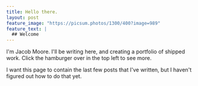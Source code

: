 ```yaml
---
title: Hello there.
layout: post
feature_image: "https://picsum.photos/1300/400?image=989"
feature_text: |
  ## Welcome
---
```


I'm Jacob Moore. I'll be writing here, and creating a portfolio of shipped work. Click the hamburger over in the top left to see more.

I want this page to contain the last few posts that I've written, but I haven't figured out how to do that yet.
